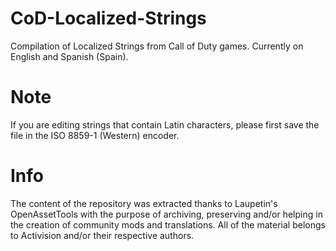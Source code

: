 # CoD-Localized-Strings
Compilation of Localized Strings from Call of Duty games. Currently on English and Spanish (Spain).
# Note
If you are editing strings that contain Latin characters, please first save the file in the ISO 8859-1 (Western) encoder.
# Info
The content of the repository was extracted thanks to Laupetin's OpenAssetTools with the purpose of archiving, preserving and/or helping in the creation of community mods and translations.
All of the material belongs to Activision and/or their respective authors.
